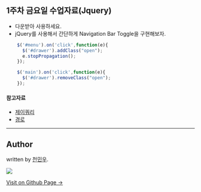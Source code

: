 1주차 금요일 수업자료(Jquery)
---

- 다운받아 사용하세요.
- jQuery를 사용해서 간단하게 Navigation Bar Toggle을 구현해보자.

```js
    $('#menu').on('click',function(e){
      $('#drawer').addClass("open");
      e.stopPropagation();
    });

    $('main').on('click',function(e){
      $('#drawer').removeClass("open");
    });
```


#### 참고자료
- [제이쿼리](http://jquery.com/)
- [경로](http://www.homejjang.com/03/html.php/img_path.php)

---

## Author

written by [천민우](https://project42da.github.io).

![](https://avatars.githubusercontent.com/project42da?v=2&s=100)

<a href="https://project42da.github.io" target="_blank" class="btn btn-black"><i class="fa fa-github fa-lg"></i> Visit on Github Page &rarr;</a>